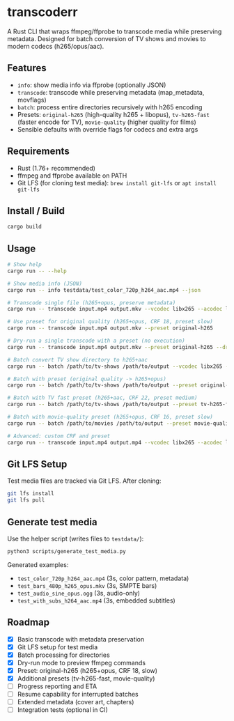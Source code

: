<!-- file: README.md -->
<!-- version: 0.5.0 -->
<!-- guid: 0a1b2c3d-4e5f-6789-abcd-ef0123456789 -->

# transcoderr

A Rust CLI that wraps ffmpeg/ffprobe to transcode media while preserving metadata. Designed for batch conversion of TV shows and movies to modern codecs (h265/opus/aac).

## Features

- `info`: show media info via ffprobe (optionally JSON)
- `transcode`: transcode while preserving metadata (map_metadata, movflags)
- `batch`: process entire directories recursively with h265 encoding
- Presets: `original-h265` (high-quality h265 + libopus), `tv-h265-fast` (faster encode for TV), `movie-quality` (higher quality for films)
- Sensible defaults with override flags for codecs and extra args

## Requirements

- Rust (1.76+ recommended)
- ffmpeg and ffprobe available on PATH
- Git LFS (for cloning test media): `brew install git-lfs` or `apt install git-lfs`

## Install / Build

```bash
cargo build
```

## Usage

```bash
# Show help
cargo run -- --help

# Show media info (JSON)
cargo run -- info testdata/test_color_720p_h264_aac.mp4 --json

# Transcode single file (h265+opus, preserve metadata)
cargo run -- transcode input.mp4 output.mkv --vcodec libx265 --acodec libopus

# Use preset for original quality (h265+opus, CRF 18, preset slow)
cargo run -- transcode input.mp4 output.mkv --preset original-h265

# Dry-run a single transcode with a preset (no execution)
cargo run -- transcode input.mp4 output.mkv --preset original-h265 --dry-run

# Batch convert TV show directory to h265+aac
cargo run -- batch /path/to/tv-shows /path/to/output --vcodec libx265 --acodec aac --ext mkv

# Batch with preset (original quality -> h265+opus)
cargo run -- batch /path/to/tv-shows /path/to/output --preset original-h265 --ext mkv

# Batch with TV fast preset (h265+aac, CRF 22, preset medium)
cargo run -- batch /path/to/tv-shows /path/to/output --preset tv-h265-fast --ext mkv --dry-run

# Batch with movie-quality preset (h265+opus, CRF 16, preset slow)
cargo run -- batch /path/to/movies /path/to/output --preset movie-quality --ext mkv

# Advanced: custom CRF and preset
cargo run -- transcode input.mp4 output.mp4 --vcodec libx265 --acodec libopus --extra -crf 28 -preset medium
```

## Git LFS Setup

Test media files are tracked via Git LFS. After cloning:

```bash
git lfs install
git lfs pull
```

## Generate test media

Use the helper script (writes files to `testdata/`):

```bash
python3 scripts/generate_test_media.py
```

Generated examples:

- `test_color_720p_h264_aac.mp4` (3s, color pattern, metadata)
- `test_bars_480p_h265_opus.mkv` (3s, SMPTE bars)
- `test_audio_sine_opus.ogg` (3s, audio-only)
- `test_with_subs_h264_aac.mp4` (3s, embedded subtitles)


## Roadmap

- [x] Basic transcode with metadata preservation
- [x] Git LFS setup for test media
- [x] Batch processing for directories
- [x] Dry-run mode to preview ffmpeg commands
- [x] Preset: original-h265 (h265+opus, CRF 18, slow)
- [x] Additional presets (tv-h265-fast, movie-quality)
- [ ] Progress reporting and ETA
- [ ] Resume capability for interrupted batches
- [ ] Extended metadata (cover art, chapters)
- [ ] Integration tests (optional in CI)

